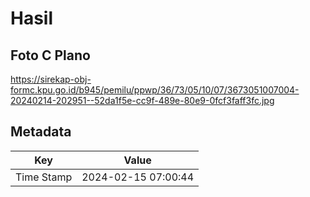 # Hasil

## Foto C Plano

https://sirekap-obj-formc.kpu.go.id/b945/pemilu/ppwp/36/73/05/10/07/3673051007004-20240214-202951--52da1f5e-cc9f-489e-80e9-0fcf3faff3fc.jpg


## Metadata

| Key        | Value               |
| ---------- | ------------------- |
| Time Stamp | 2024-02-15 07:00:44 |



